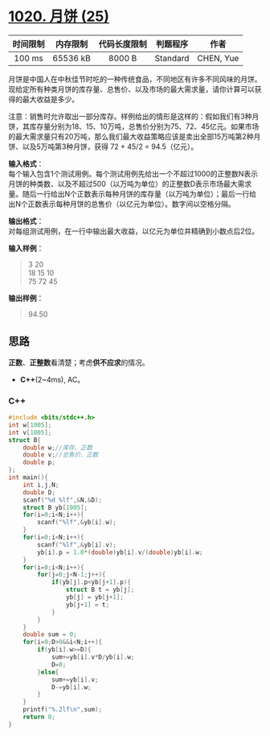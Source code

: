 # [1020. 月饼 (25)][title]

| 时间限制 | 内存限制 | 代码长度限制 | 判题程序 |   作者   |
|:-------:|:-------:|:----------:|:-------:|:-------:|
|  100 ms | 65536 kB|   8000 B   | Standard|CHEN, Yue|

月饼是中国人在中秋佳节时吃的一种传统食品，不同地区有许多不同风味的月饼。现给定所有种类月饼的库存量、总售价、以及市场的最大需求量，请你计算可以获得的最大收益是多少。

注意：销售时允许取出一部分库存。样例给出的情形是这样的：假如我们有3种月饼，其库存量分别为18、15、10万吨，总售价分别为75、72、45亿元。如果市场的最大需求量只有20万吨，那么我们最大收益策略应该是卖出全部15万吨第2种月饼、以及5万吨第3种月饼，获得 72 + 45/2 = 94.5（亿元）。

**输入格式**：  
每个输入包含1个测试用例。每个测试用例先给出一个不超过1000的正整数N表示月饼的种类数、以及不超过500（以万吨为单位）的正整数D表示市场最大需求量。随后一行给出N个正数表示每种月饼的库存量（以万吨为单位）；最后一行给出N个正数表示每种月饼的总售价（以亿元为单位）。数字间以空格分隔。

**输出格式**：  
对每组测试用例，在一行中输出最大收益，以亿元为单位并精确到小数点后2位。

**输入样例**：
> 3 20  
> 18 15 10  
> 75 72 45

**输出样例**：
> 94.50

## 思路
**正数**、**正整数**看清楚；考虑**供不应求**的情况。


- **C++**(2~4ms), AC。


### C++
```c++
#include <bits/stdc++.h>
int w[1005];
int v[1005];
struct B{
    double w;//库存、正数
    double v;//总售价、正数
    double p;
};
int main(){
    int i,j,N;
    double D;
    scanf("%d %lf",&N,&D);
    struct B yb[1005];
    for(i=0;i<N;i++){
        scanf("%lf",&yb[i].w);
    }
    for(i=0;i<N;i++){
        scanf("%lf",&yb[i].v);
        yb[i].p = 1.0*(double)yb[i].v/(double)yb[i].w;
    }
    for(i=0;i<N;i++){
        for(j=0;j<N-1;j++){
            if(yb[j].p<yb[j+1].p){
                struct B t = yb[j];
                yb[j] = yb[j+1];
                yb[j+1] = t;
            }
        }
    }
    double sum = 0;
    for(i=0;D>0&&i<N;i++){
        if(yb[i].w>=D){
            sum+=yb[i].v*D/yb[i].w;
            D=0;
        }else{
            sum+=yb[i].v;
            D-=yb[i].w;
        }
    }
    printf("%.2lf\n",sum);
    return 0;
}
```
[title]: https://www.patest.cn/contests/pat-b-practise/1020
